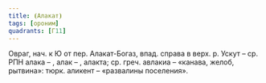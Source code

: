 ```yaml
---
title: ⦗Алакат⦘
tags: [ороним]
quadrants: [Г11]
---
```


Овраг, нач. к Ю от пер. Алакат-Богаз, впад. справа в верх. р. Ускут – ср. РПН
алака – , алак – , алакта; ср. греч. авлакиа – «канава, желоб, рытвина»: тюрк.
аликент – «развалины поселения».
